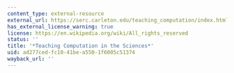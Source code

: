 ```yaml
---
content_type: external-resource
external_url: https://serc.carleton.edu/teaching_computation/index.html
has_external_license_warning: true
license: https://en.wikipedia.org/wiki/All_rights_reserved
status: ''
title: '*Teaching Computation in the Sciences*'
uid: ad277ced-fc10-41be-a550-1f6005c51374
wayback_url: ''
---
```


